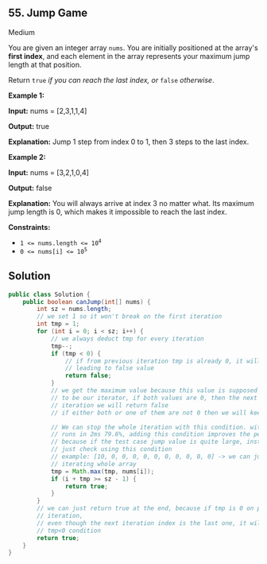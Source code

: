 ## 55\. Jump Game

Medium

You are given an integer array `nums`. You are initially positioned at the array's **first index**, and each element in the array represents your maximum jump length at that position.

Return `true` _if you can reach the last index, or_ `false` _otherwise_.

**Example 1:**

**Input:** nums = [2,3,1,1,4]

**Output:** true

**Explanation:** Jump 1 step from index 0 to 1, then 3 steps to the last index. 

**Example 2:**

**Input:** nums = [3,2,1,0,4]

**Output:** false

**Explanation:** You will always arrive at index 3 no matter what. Its maximum jump length is 0, which makes it impossible to reach the last index. 

**Constraints:**

*   <code>1 <= nums.length <= 10<sup>4</sup></code>
*   <code>0 <= nums[i] <= 10<sup>5</sup></code>

## Solution

```java
public class Solution {
    public boolean canJump(int[] nums) {
        int sz = nums.length;
        // we set 1 so it won't break on the first iteration
        int tmp = 1;
        for (int i = 0; i < sz; i++) {
            // we always deduct tmp for every iteration
            tmp--;
            if (tmp < 0) {
                // if from previous iteration tmp is already 0, it will be <0 here
                // leading to false value
                return false;
            }
            // we get the maximum value because this value is supposed
            // to be our iterator, if both values are 0, then the next
            // iteration we will return false
            // if either both or one of them are not 0 then we will keep doing this and check.

            // We can stop the whole iteration with this condition. without this condition the code
            // runs in 2ms 79.6%, adding this condition improves the performance into 1ms 100%
            // because if the test case jump value is quite large, instead of just iterate, we can
            // just check using this condition
            // example: [10, 0, 0, 0, 0, 0, 0, 0, 0, 0, 0] -> we can just jump to the end without
            // iterating whole array
            tmp = Math.max(tmp, nums[i]);
            if (i + tmp >= sz - 1) {
                return true;
            }
        }
        // we can just return true at the end, because if tmp is 0 on previous
        // iteration,
        // even though the next iteration index is the last one, it will return false under the
        // tmp<0 condition
        return true;
    }
}
```